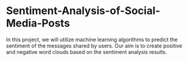 # Sentiment-Analysis-of-Social-Media-Posts
 In this project, we will utilize machine learning algorithms to predict the sentiment of the messages shared by users. Our aim is to create positive and negative word clouds based on the sentiment analysis results.
